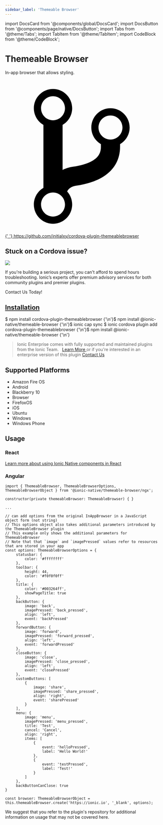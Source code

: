 ```yaml
---
sidebar_label: 'Themeable Browser'
---
```


import DocsCard from '@components/global/DocsCard';
import DocsButton from '@components/page/native/DocsButton';
import Tabs from '@theme/Tabs';
import TabItem from '@theme/TabItem';
import CodeBlock from '@theme/CodeBlock';

# Themeable Browser

In-app browser that allows styling.

<p>
  <a
    href="https://github.com/initialxy/cordova-plugin-themeablebrowser"
    target="_blank"
    rel="noopener"
    className="git-link"
  >
    <svg viewBox="0 0 512 512">
      <path d="M416 160c0-35.3-28.7-64-64-64s-64 28.7-64 64c0 23.7 12.9 44.3 32 55.4v8.6c0 19.9-7.8 33.7-25.3 44.9-15.4 9.8-38.1 17.1-67.5 21.5-14 2.1-25.7 6-35.2 10.7V151.4c19.1-11.1 32-31.7 32-55.4 0-35.3-28.7-64-64-64S96 60.7 96 96c0 23.7 12.9 44.3 32 55.4v209.2c-19.1 11.1-32 31.7-32 55.4 0 35.3 28.7 64 64 64s64-28.7 64-64c0-16.6-6.3-31.7-16.7-43.1 1.9-4.9 9.7-16.3 29.4-19.3 38.8-5.8 68.9-15.9 92.3-30.8 36-22.8 55-57 55-98.8v-8.6c19.1-11.1 32-31.7 32-55.4zM160 56c22.1 0 40 17.9 40 40s-17.9 40-40 40-40-17.9-40-40 17.9-40 40-40zm0 400c-22.1 0-40-17.9-40-40s17.9-40 40-40 40 17.9 40 40-17.9 40-40 40zm192-256c-22.1 0-40-17.9-40-40s17.9-40 40-40 40 17.9 40 40-17.9 40-40 40z"></path>
    </svg>{' '}
    https://github.com/initialxy/cordova-plugin-themeablebrowser
  </a>
</p>

<h2>Stuck on a Cordova issue?</h2>
<DocsCard
  className="cordova-ee-card"
  header="Don't waste precious time on plugin issues."
  href="https://ionicframework.com/sales?product_of_interest=Ionic%20Native"
>
  <div>
    <img src="/docs/icons/native-cordova-bot.png" class="cordova-ee-img" />
    <p>
      If you're building a serious project, you can't afford to spend hours troubleshooting. Ionic’s experts offer
      premium advisory services for both community plugins and premier plugins.
    </p>
    <DocsButton className="native-ee-detail">Contact Us Today!</DocsButton>
  </div>
</DocsCard>

<h2 id="installation">
  <a href="#installation">Installation</a>
</h2>
<Tabs
  groupId="runtime"
  defaultValue="Capacitor"
  values={[
    { value: 'Capacitor', label: 'Capacitor' },
    { value: 'Cordova', label: 'Cordova' },
    { value: 'Enterprise', label: 'Enterprise' },
  ]}
>
  <TabItem value="Capacitor">
    <CodeBlock className="language-shell">
      $ npm install cordova-plugin-themeablebrowser {'\n'}$ npm install @ionic-native/themeable-browser {'\n'}$ ionic
      cap sync
    </CodeBlock>
  </TabItem>
  <TabItem value="Cordova">
    <CodeBlock className="language-shell">
      $ ionic cordova plugin add cordova-plugin-themeablebrowser {'\n'}$ npm install @ionic-native/themeable-browser {'\n'}
    </CodeBlock>
  </TabItem>
  <TabItem value="Enterprise">
    <blockquote>
      Ionic Enterprise comes with fully supported and maintained plugins from the Ionic Team. &nbsp;
      <a class="btn" href="https://ionic.io/docs/premier-plugins">
        Learn More
      </a> or if you're interested in an enterprise version of this plugin <a
        class="btn"
        href="https://ionicframework.com/sales?product_of_interest=Ionic%20Enterprise%20Engine"
      >
        Contact Us
      </a>
    </blockquote>
  </TabItem>
</Tabs>

## Supported Platforms

- Amazon Fire OS
- Android
- Blackberry 10
- Browser
- FirefoxOS
- iOS
- Ubuntu
- Windows
- Windows Phone

## Usage

### React

[Learn more about using Ionic Native components in React](../native-community.md#react)

### Angular

```tsx
import { ThemeableBrowser, ThemeableBrowserOptions, ThemeableBrowserObject } from '@ionic-native/themeable-browser/ngx';

constructor(private themeableBrowser: ThemeableBrowser) { }

...

// can add options from the original InAppBrowser in a JavaScript object form (not string)
// This options object also takes additional parameters introduced by the ThemeableBrowser plugin
// This example only shows the additional parameters for ThemeableBrowser
// Note that that `image` and `imagePressed` values refer to resources that are stored in your app
const options: ThemeableBrowserOptions = {
     statusbar: {
         color: '#ffffffff'
     },
     toolbar: {
         height: 44,
         color: '#f0f0f0ff'
     },
     title: {
         color: '#003264ff',
         showPageTitle: true
     },
     backButton: {
         image: 'back',
         imagePressed: 'back_pressed',
         align: 'left',
         event: 'backPressed'
     },
     forwardButton: {
         image: 'forward',
         imagePressed: 'forward_pressed',
         align: 'left',
         event: 'forwardPressed'
     },
     closeButton: {
         image: 'close',
         imagePressed: 'close_pressed',
         align: 'left',
         event: 'closePressed'
     },
     customButtons: [
         {
             image: 'share',
             imagePressed: 'share_pressed',
             align: 'right',
             event: 'sharePressed'
         }
     ],
     menu: {
         image: 'menu',
         imagePressed: 'menu_pressed',
         title: 'Test',
         cancel: 'Cancel',
         align: 'right',
         items: [
             {
                 event: 'helloPressed',
                 label: 'Hello World!'
             },
             {
                 event: 'testPressed',
                 label: 'Test!'
             }
         ]
     },
     backButtonCanClose: true
}

const browser: ThemeableBrowserObject = this.themeableBrowser.create('https://ionic.io', '_blank', options);

```

We suggest that you refer to the plugin's repository for additional information on usage that may not be covered here.
